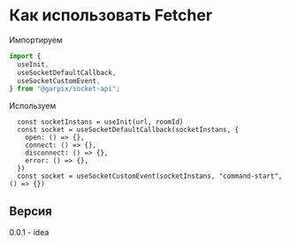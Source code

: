 # Как использовать Fetcher

Импортируем

```js
import {
  useInit,
  useSocketDefaultCallback,
  useSocketCustomEvent,
} from "@garpix/socket-api";
```

Используем

```
  const socketInstans = useInit(url, roomId)
  const socket = useSocketDefaultCallback(socketInstans, {
    open: () => {},
    connect: () => {},
    disconnect: () => {},
    error: () => {},
  })
  const socket = useSocketCustomEvent(socketInstans, "command-start", () => {})
```

## Версия

0.0.1 - idea
